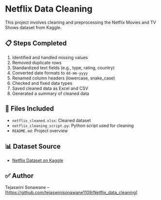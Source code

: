 # Netflix Data Cleaning 

This project involves cleaning and preprocessing the Netflix Movies and TV Shows dataset from Kaggle.

## 📋 Steps Completed
1. Identified and handled missing values
2. Removed duplicate rows
3. Standardized text fields (e.g., type, rating, country)
4. Converted date formats to `dd-mm-yyyy`
5. Renamed column headers (lowercase, snake_case)
6. Checked and fixed data types
7. Saved cleaned data as Excel and CSV
8. Generated a summary of cleaned data

## 🧾 Files Included
- `netflix_cleaned.xlsx`: Cleaned dataset
- `netflix_cleaning_script.py`: Python script used for cleaning
- `README.md`: Project overview

## 📊 Dataset Source
- [Netflix Dataset on Kaggle](https://www.kaggle.com/datasets/shivamb/netflix-shows)

## ✅ Author
Tejaswini Sonawane – [https://github.com/tejaswinisonawane1109/Netflix_data_cleaning]
